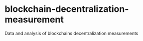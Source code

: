 # blockchain-decentralization-measurement
Data and analysis of blockchains decentralization measurements
